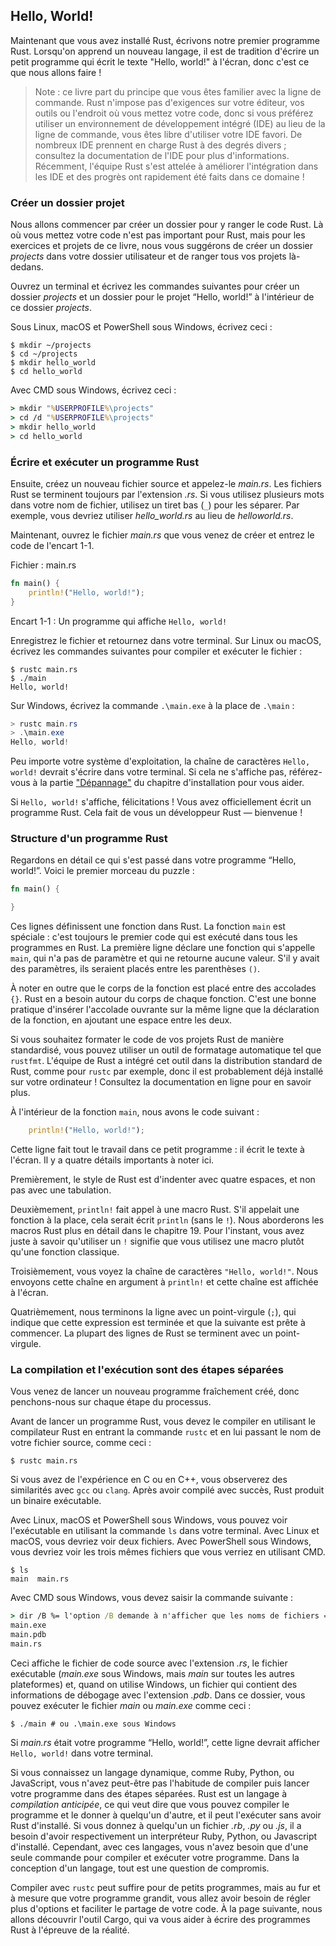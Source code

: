 <!--
## Hello, World!
-->

## Hello, World!

<!--
Now that you’ve installed Rust, let’s write your first Rust program. It’s
traditional when learning a new language to write a little program that prints
the text `Hello, world!` to the screen, so we’ll do the same here!
-->

Maintenant que vous avez installé Rust, écrivons notre premier programme Rust.
Lorsqu'on apprend un nouveau langage, il est de tradition d'écrire un petit
programme qui écrit le texte "Hello, world!" à l'écran, donc c'est ce que nous
allons faire !

<!--
> Note: This book assumes basic familiarity with the command line. Rust makes
> no specific demands about your editing or tooling or where your code lives, so
> if you prefer to use an integrated development environment (IDE) instead of
> the command line, feel free to use your favorite IDE. Many IDEs now have some
> degree of Rust support; check the IDE’s documentation for details. Recently,
> the Rust team has been focusing on enabling great IDE support, and progress
> has been made rapidly on that front!
-->

> Note : ce livre part du principe que vous êtes familier avec la ligne de
> commande. Rust n'impose pas d'exigences sur votre éditeur, vos outils ou
> l'endroit où vous mettez votre code, donc si vous préférez utiliser un
> environnement de développement intégré (IDE) au lieu de la ligne de commande,
> vous êtes libre d'utiliser votre IDE favori. De nombreux IDE prennent en
> charge Rust à des degrés divers ; consultez la documentation de
> l'IDE pour plus d'informations. Récemment, l'équipe Rust s'est attelée à
> améliorer l'intégration dans les IDE et des progrès ont rapidement été faits
> dans ce domaine !

<!--
### Creating a Project Directory
-->

### Créer un dossier projet

<!--
You’ll start by making a directory to store your Rust code. It doesn’t matter
to Rust where your code lives, but for the exercises and projects in this book,
we suggest making a *projects* directory in your home directory and keeping all
your projects there.
-->

Nous allons commencer par créer un dossier pour y ranger le code Rust. Là où
vous mettez votre code n'est pas important pour Rust, mais pour les exercices et
projets de ce livre, nous vous suggérons de créer un dossier *projects* dans
votre dossier utilisateur et de ranger tous vos projets là-dedans.

<!--
Open a terminal and enter the following commands to make a *projects* directory
and a directory for the “Hello, world!” project within the *projects* directory.
-->

Ouvrez un terminal et écrivez les commandes suivantes pour créer un
dossier *projects* et un dossier pour le projet “Hello, world!” à l'intérieur
de ce dossier *projects*.

<!--
For Linux, macOS, and PowerShell on Windows, enter this:
-->

Sous Linux, macOS et PowerShell sous Windows, écrivez ceci :

<!--
```console
$ mkdir ~/projects
$ cd ~/projects
$ mkdir hello_world
$ cd hello_world
```
-->

```console
$ mkdir ~/projects
$ cd ~/projects
$ mkdir hello_world
$ cd hello_world
```

<!--
For Windows CMD, enter this:
-->

Avec CMD sous Windows, écrivez ceci :

<!--
```cmd
> mkdir "%USERPROFILE%\projects"
> cd /d "%USERPROFILE%\projects"
> mkdir hello_world
> cd hello_world
```
-->

```cmd
> mkdir "%USERPROFILE%\projects"
> cd /d "%USERPROFILE%\projects"
> mkdir hello_world
> cd hello_world
```

<!--
### Writing and Running a Rust Program
-->

### Écrire et exécuter un programme Rust

<!--
Next, make a new source file and call it *main.rs*. Rust files always end with
the *.rs* extension. If you’re using more than one word in your filename, use
an underscore to separate them. For example, use *hello_world.rs* rather than
*helloworld.rs*.
-->

Ensuite, créez un nouveau fichier source et appelez-le *main.rs*. Les fichiers
Rust se terminent toujours par l'extension *.rs*. Si vous utilisez plusieurs
mots dans votre nom de fichier, utilisez un tiret bas (`_`) pour
les séparer. Par exemple, vous devriez utiliser *hello_world.rs* au lieu de
*helloworld.rs*.

<!--
Now open the *main.rs* file you just created and enter the code in Listing 1-1.
-->

Maintenant, ouvrez le fichier *main.rs* que vous venez de créer et entrez le
code de l'encart 1-1.

<!--
<span class="filename">Filename: main.rs</span>
-->

<span class="filename">Fichier : main.rs</span>

<!--
```rust
fn main() {
    println!("Hello, world!");
}
```
-->

```rust
fn main() {
    println!("Hello, world!");
}
```

<!--
<span class="caption">Listing 1-1: A program that prints `Hello, world!`</span>
-->
<span class="caption">Encart 1-1 : Un programme qui affiche `Hello, world!`
</span>

<!--
Save the file and go back to your terminal window. On Linux or macOS, enter
the following commands to compile and run the file:
-->

Enregistrez le fichier et retournez dans votre terminal. Sur Linux
ou macOS, écrivez les commandes suivantes pour compiler et exécuter le fichier :

<!--
```console
$ rustc main.rs
$ ./main
Hello, world!
```
-->

```console
$ rustc main.rs
$ ./main
Hello, world!
```

<!--
On Windows, enter the command `.\main.exe` instead of `./main`:
-->

Sur Windows, écrivez la commande `.\main.exe` à la place de `.\main` :

<!--
```powershell
> rustc main.rs
> .\main.exe
Hello, world!
```
-->

```powershell
> rustc main.rs
> .\main.exe
Hello, world!
```

<!--
Regardless of your operating system, the string `Hello, world!` should print to
the terminal. If you don’t see this output, refer back to the
[“Troubleshooting”][troubleshooting]<!-- ignore -- > part of the Installation
section for ways to get help.
-->

Peu importe votre système d'exploitation, la chaîne de caractères
`Hello, world!` devrait s'écrire dans votre terminal. Si cela ne s'affiche pas,
référez-vous à la partie ["Dépannage"][troubleshooting]<!-- ignore --> du
chapitre d'installation pour vous aider.

<!--
If `Hello, world!` did print, congratulations! You’ve officially written a Rust
program. That makes you a Rust programmer—welcome!
-->

Si `Hello, world!` s'affiche, félicitations ! Vous avez officiellement écrit un
programme Rust. Cela fait de vous un développeur Rust — bienvenue !

<!--
### Anatomy of a Rust Program
-->

### Structure d'un programme Rust

<!--
Let’s review in detail what just happened in your “Hello, world!” program.
Here’s the first piece of the puzzle:
-->

Regardons en détail ce qui s'est passé dans votre programme “Hello, world!”.
Voici le premier morceau du puzzle :

<!--
```rust
fn main() {

}
```
-->

```rust
fn main() {

}
```

<!--
These lines define a function in Rust. The `main` function is special: it is
always the first code that runs in every executable Rust program. The first
line declares a function named `main` that has no parameters and returns
nothing. If there were parameters, they would go inside the parentheses, `()`.
-->

Ces lignes définissent une fonction dans Rust. La fonction `main` est spéciale :
c'est toujours le premier code qui est exécuté dans tous les programmes
en Rust. La première ligne déclare une fonction qui s'appelle `main`, qui n'a
pas de paramètre et qui ne retourne aucune valeur. S'il y avait des paramètres,
ils seraient placés entre les parenthèses `()`.

<!--
Also, note that the function body is wrapped in curly brackets, `{}`. Rust
requires these around all function bodies. It’s good style to place the opening
curly bracket on the same line as the function declaration, adding one space in
between.
-->

À noter en outre que le corps de la fonction est placé entre des accolades
`{}`. Rust en a besoin autour du corps de chaque fonction. C'est une
bonne pratique d'insérer l'accolade ouvrante sur la même ligne que la
déclaration de la fonction, en ajoutant une espace entre les deux.

<!--
If you want to stick to a standard style across Rust projects, you can use an
automatic formatter tool called `rustfmt` to format your code in a particular
style. The Rust team has included this tool with the standard Rust distribution,
like `rustc`, so it should already be installed on your computer! Check the online
documentation for more details.
-->

Si vous souhaitez formater le code de vos projets Rust de manière standardisé,
vous pouvez utiliser un outil de formatage automatique tel que `rustfmt`.
L'équipe de Rust a intégré cet outil dans la distribution standard de Rust,
comme pour `rustc` par exemple, donc il est probablement déjà installé sur votre
ordinateur ! Consultez la documentation en ligne pour en savoir plus.

<!--
Inside the `main` function is the following code:
-->

À l'intérieur de la fonction `main`, nous avons le code suivant :

<!--
```rust
    println!("Hello, world!");
```
-->

```rust
    println!("Hello, world!");
```

<!--
This line does all the work in this little program: it prints text to the
screen. There are four important details to notice here.
-->

Cette ligne fait tout le travail dans ce petit programme : il écrit le texte à
l'écran. Il y a quatre détails importants à noter ici.

<!--
First, Rust style is to indent with four spaces, not a tab.
-->

Premièrement, le style de Rust est d'indenter avec quatre espaces, et non pas
avec une tabulation.

<!--
Second, `println!` calls a Rust macro. If it called a function instead, it
would be entered as `println` (without the `!`). We’ll discuss Rust macros in
more detail in Chapter 19. For now, you just need to know that using a `!`
means that you’re calling a macro instead of a normal function.
-->

Deuxièmement, `println!` fait appel à une macro Rust. S'il appelait une
fonction à la place, cela serait écrit `println` (sans le `!`). Nous aborderons
les macros Rust plus en détail dans le chapitre 19. Pour l'instant, vous avez
juste à savoir qu'utiliser un `!` signifie que vous utilisez une macro plutôt
qu'une fonction classique.

<!--
Third, you see the `"Hello, world!"` string. We pass this string as an argument
to `println!`, and the string is printed to the screen.
-->

Troisièmement, vous voyez la chaîne de caractères `"Hello, world!"`. Nous
envoyons cette chaîne en argument à `println!` et cette chaîne est affichée
à l'écran.

<!--
Fourth, we end the line with a semicolon (`;`), which indicates that this
expression is over and the next one is ready to begin. Most lines of Rust code
end with a semicolon.
-->

Quatrièmement, nous terminons la ligne avec un point-virgule (`;`), qui indique
que cette expression est terminée et que la suivante est prête à commencer. La
plupart des lignes de Rust se terminent avec un point-virgule.

<!--
### Compiling and Running Are Separate Steps
-->

### La compilation et l'exécution sont des étapes séparées

<!--
You’ve just run a newly created program, so let’s examine each step in the
process.
-->

Vous venez de lancer un nouveau programme fraîchement créé, donc penchons-nous
sur chaque étape du processus.

<!--
Before running a Rust program, you must compile it using the Rust compiler by
entering the `rustc` command and passing it the name of your source file, like
this:
-->

Avant de lancer un programme Rust, vous devez le compiler en utilisant le
compilateur Rust en entrant la commande `rustc` et en lui passant le nom de
votre fichier source, comme ceci :

<!--
```console
$ rustc main.rs
```
-->

```console
$ rustc main.rs
```

<!--
If you have a C or C++ background, you’ll notice that this is similar to `gcc`
or `clang`. After compiling successfully, Rust outputs a binary executable.
-->

Si vous avez de l'expérience en C ou en C++, vous observerez des similarités
avec `gcc` ou `clang`.
Après avoir compilé avec succès, Rust produit un binaire exécutable.

<!--
On Linux, macOS, and PowerShell on Windows, you can see the executable by
entering the `ls` command in your shell. On Linux and macOS, you’ll see two
files. With PowerShell on Windows, you’ll see the same three files that you
would see using CMD.
-->

Avec Linux, macOS et PowerShell sous Windows, vous pouvez voir l'exécutable en
utilisant la commande `ls` dans votre terminal. Avec Linux et macOS,
vous devriez voir deux fichiers. Avec PowerShell sous Windows, vous devriez voir
les trois mêmes fichiers que vous verriez en utilisant CMD.

<!--
```text
$ ls
main  main.rs
```
-->

```text
$ ls
main  main.rs
```

<!--
With CMD on Windows, you would enter the following:
-->

Avec CMD sous Windows, vous devez saisir la commande suivante :

<!--
```cmd
> dir /B %= the /B option says to only show the file names =%
main.exe
main.pdb
main.rs
```
-->

```cmd
> dir /B %= l'option /B demande à n'afficher que les noms de fichiers =%
main.exe
main.pdb
main.rs
```

<!--
This shows the source code file with the *.rs* extension, the executable file
(*main.exe* on Windows, but *main* on all other platforms), and, when using
Windows, a file containing debugging information with the *.pdb* extension.
From here, you run the *main* or *main.exe* file, like this:
-->

Ceci affiche le fichier de code source avec l'extension *.rs*, le fichier
exécutable (*main.exe* sous Windows, mais *main* sur toutes les autres
plateformes) et, quand on utilise Windows, un fichier qui contient des
informations de débogage avec l'extension *.pdb*. Dans ce dossier, vous pouvez
exécuter le fichier *main* ou *main.exe* comme ceci :

<!--
```console
$ ./main # or .\main.exe on Windows
```
-->

```console
$ ./main # ou .\main.exe sous Windows
```

<!--
If *main.rs* was your “Hello, world!” program, this line would print `Hello,
world!` to your terminal.
-->

Si *main.rs* était votre programme “Hello, world!”, cette ligne devrait afficher
`Hello, world!` dans votre terminal.

<!--
If you’re more familiar with a dynamic language, such as Ruby, Python, or
JavaScript, you might not be used to compiling and running a program as
separate steps. Rust is an *ahead-of-time compiled* language, meaning you can
compile a program and give the executable to someone else, and they can run it
even without having Rust installed. If you give someone a *.rb*, *.py*, or
*.js* file, they need to have a Ruby, Python, or JavaScript implementation
installed (respectively). But in those languages, you only need one command to
compile and run your program. Everything is a trade-off in language design.
-->

Si vous connaissez un langage dynamique, comme Ruby, Python, ou JavaScript, vous
n'avez peut-être pas l'habitude de compiler puis lancer votre programme dans des
étapes séparées.
Rust est un langage à *compilation anticipée*, ce qui veut dire que
vous pouvez compiler le programme et le donner à quelqu'un d'autre, et il peut
l'exécuter sans avoir Rust d'installé. Si vous donnez à quelqu'un un fichier
*.rb*, *.py* ou *.js*, il a besoin d'avoir respectivement un interpréteur Ruby,
Python, ou Javascript d'installé. Cependant, avec ces langages, vous n'avez
besoin que d'une seule commande pour compiler et exécuter votre programme.
Dans la conception d'un langage, tout est une question de compromis.

<!--
Just compiling with `rustc` is fine for simple programs, but as your project
grows, you’ll want to manage all the options and make it easy to share your
code. Next, we’ll introduce you to the Cargo tool, which will help you write
real-world Rust programs.
-->

Compiler avec `rustc` peut suffire pour de petits programmes, mais au fur et à
mesure que votre programme grandit, vous allez avoir besoin de régler plus
d'options et faciliter le partage de votre code. À la page suivante, nous allons
découvrir l'outil Cargo, qui va vous aider à écrire des programmes Rust à
l'épreuve de la réalité.

<!--
[troubleshooting]: ch01-01-installation.html#troubleshooting
-->

[troubleshooting]: ch01-01-installation.html#dépannage
